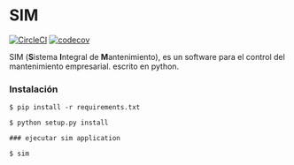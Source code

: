 # SIM
[![CircleCI](https://circleci.com/gh/harrinsoft/sim/tree/master.svg?style=svg)](https://circleci.com/gh/harrinsoft/sim/tree/master) [![codecov](https://codecov.io/gh/harrinsoft/sim/branch/develop/graph/badge.svg)](https://codecov.io/gh/harrinsoft/sim)

SIM (**S**istema **I**ntegral de **M**antenimiento), es un software para el control del mantenimiento empresarial. escrito en python.

### Instalación

```
$ pip install -r requirements.txt

$ python setup.py install

### ejecutar sim application

$ sim
```
